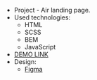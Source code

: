 - Project - Air landing page.
- Used technologies:
  - HTML
  - SCSS
  - BEM
  - JavaScript
- [DEMO LINK](https://maksym-kryvolap.github.io/air-landing/)
- Design:
  - [Figma](https://www.figma.com/file/7qwsWggv9BAxMi2VPhBuPr/Air-(formerly-Dia)?node-id=9138%3A35)
